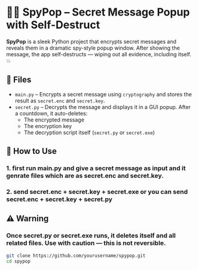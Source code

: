 # 🕵️‍♂️ SpyPop – Secret Message Popup with Self-Destruct

**SpyPop** is a sleek Python project that encrypts secret messages and reveals them in a dramatic spy-style popup window. After showing the message, the app self-destructs — wiping out all evidence, including itself. 💥

## 📁 Files

- `main.py` – Encrypts a secret message using `cryptography` and stores the result as `secret.enc` and `secret.key`.
- `secret.py` – Decrypts the message and displays it in a GUI popup. After a countdown, it auto-deletes:
  - The encrypted message
  - The encryption key
  - The decryption script itself (`secret.py` or `secret.exe`)

## 🚀 How to Use

### 1. first run main.py and give a secret message as input and it genrate files which are as secret.enc and secret.key.
### 2. send secret.enc + secret.key + secret.exe or you can send  secret.enc + secret.key + secret.py

## ⚠️ Warning

### Once secret.py or secret.exe runs, it deletes itself and all related files. Use with caution — this is not reversible.


```bash
git clone https://github.com/yourusername/spypop.git
cd spypop
